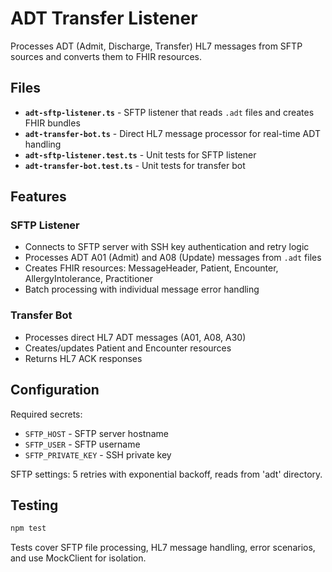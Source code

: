 # ADT Transfer Listener

Processes ADT (Admit, Discharge, Transfer) HL7 messages from SFTP sources and converts them to FHIR resources.

## Files

- **`adt-sftp-listener.ts`** - SFTP listener that reads `.adt` files and creates FHIR bundles
- **`adt-transfer-bot.ts`** - Direct HL7 message processor for real-time ADT handling
- **`adt-sftp-listener.test.ts`** - Unit tests for SFTP listener
- **`adt-transfer-bot.test.ts`** - Unit tests for transfer bot

## Features

### SFTP Listener

- Connects to SFTP server with SSH key authentication and retry logic
- Processes ADT A01 (Admit) and A08 (Update) messages from `.adt` files
- Creates FHIR resources: MessageHeader, Patient, Encounter, AllergyIntolerance, Practitioner
- Batch processing with individual message error handling

### Transfer Bot

- Processes direct HL7 ADT messages (A01, A08, A30)
- Creates/updates Patient and Encounter resources
- Returns HL7 ACK responses

## Configuration

Required secrets:

- `SFTP_HOST` - SFTP server hostname
- `SFTP_USER` - SFTP username
- `SFTP_PRIVATE_KEY` - SSH private key

SFTP settings: 5 retries with exponential backoff, reads from 'adt' directory.

## Testing

```bash
npm test
```

Tests cover SFTP file processing, HL7 message handling, error scenarios, and use MockClient for isolation.
